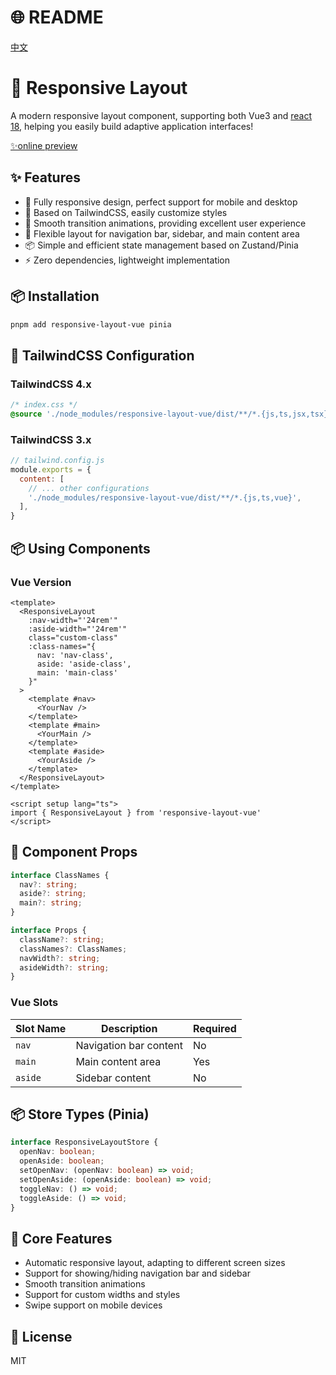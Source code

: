 # 🌐 README
[中文](./README.md)

# 🎯 Responsive Layout

A modern responsive layout component, supporting both Vue3 and [react 18](https://www.npmjs.com/package/responsive-layout-react), helping you easily build adaptive application interfaces!


[✨online preview](https://ferretangel.github.io/responsive-layout/)
## ✨ Features

- 📱 Fully responsive design, perfect support for mobile and desktop
- 🎨 Based on TailwindCSS, easily customize styles
- 🔄 Smooth transition animations, providing excellent user experience
- 🎯 Flexible layout for navigation bar, sidebar, and main content area
- 📦 Simple and efficient state management based on Zustand/Pinia
- ⚡️ Zero dependencies, lightweight implementation

## 📦 Installation

```bash
pnpm add responsive-layout-vue pinia
```

## 🎨 TailwindCSS Configuration

### TailwindCSS 4.x

```css
/* index.css */
@source './node_modules/responsive-layout-vue/dist/**/*.{js,ts,jsx,tsx}'; 
```

### TailwindCSS 3.x

```js
// tailwind.config.js
module.exports = {
  content: [
    // ... other configurations
    './node_modules/responsive-layout-vue/dist/**/*.{js,ts,vue}', 
  ],
}
```

## 📦 Using Components

### Vue Version

```vue
<template>
  <ResponsiveLayout
    :nav-width="'24rem'"
    :aside-width="'24rem'"
    class="custom-class"
    :class-names="{
      nav: 'nav-class',
      aside: 'aside-class',
      main: 'main-class'
    }"
  >
    <template #nav>
      <YourNav />
    </template>
    <template #main>
      <YourMain />
    </template>
    <template #aside>
      <YourAside />
    </template>
  </ResponsiveLayout>
</template>

<script setup lang="ts">
import { ResponsiveLayout } from 'responsive-layout-vue'
</script>
```

## 🎯 Component Props

```ts
interface ClassNames {
  nav?: string;
  aside?: string;
  main?: string;
}

interface Props {
  className?: string;
  classNames?: ClassNames;
  navWidth?: string;
  asideWidth?: string;
}
```

### Vue Slots

| Slot Name | Description | Required |
|--------|------|----------|
| `nav` | Navigation bar content | No |
| `main` | Main content area | Yes |
| `aside` | Sidebar content | No |

## 📦 Store Types (Pinia)

```ts
interface ResponsiveLayoutStore {
  openNav: boolean;
  openAside: boolean;
  setOpenNav: (openNav: boolean) => void;
  setOpenAside: (openAside: boolean) => void;
  toggleNav: () => void;
  toggleAside: () => void;
}
```

## 🎯 Core Features

- Automatic responsive layout, adapting to different screen sizes
- Support for showing/hiding navigation bar and sidebar
- Smooth transition animations
- Support for custom widths and styles
- Swipe support on mobile devices


## 📄 License
MIT 